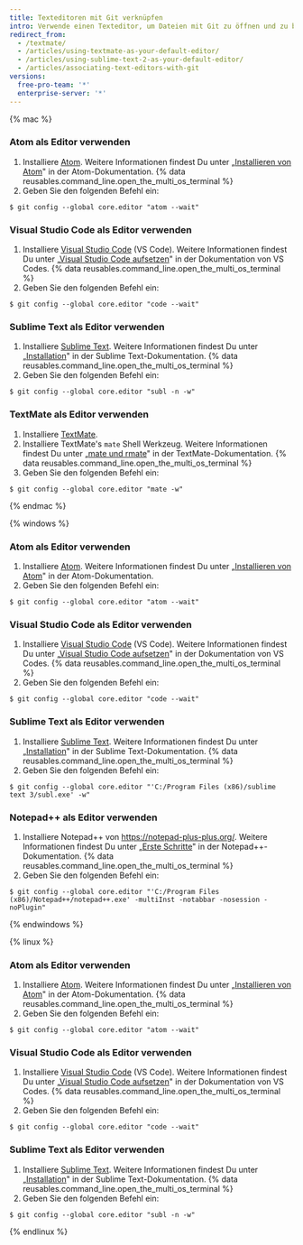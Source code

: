 ```yaml
---
title: Texteditoren mit Git verknüpfen
intro: Verwende einen Texteditor, um Dateien mit Git zu öffnen und zu bearbeiten.
redirect_from:
  - /textmate/
  - /articles/using-textmate-as-your-default-editor/
  - /articles/using-sublime-text-2-as-your-default-editor/
  - /articles/associating-text-editors-with-git
versions:
  free-pro-team: '*'
  enterprise-server: '*'
---
```


{% mac %}

### Atom als Editor verwenden

1. Installiere [Atom](https://atom.io/). Weitere Informationen findest Du unter „[Installieren von Atom](https://flight-manual.atom.io/getting-started/sections/installing-atom/)" in der Atom-Dokumentation.
{% data reusables.command_line.open_the_multi_os_terminal %}
3. Geben Sie den folgenden Befehl ein:
  ```shell
  $ git config --global core.editor "atom --wait"
  ```

### Visual Studio Code als Editor verwenden

1. Installiere [Visual Studio Code](https://code.visualstudio.com/) (VS Code). Weitere Informationen findest Du unter „[Visual Studio Code aufsetzen](https://code.visualstudio.com/Docs/setup/setup-overview)" in der Dokumentation von VS Codes.
{% data reusables.command_line.open_the_multi_os_terminal %}
3. Geben Sie den folgenden Befehl ein:
  ```shell
  $ git config --global core.editor "code --wait"
 ```

### Sublime Text als Editor verwenden

1. Installiere [Sublime Text](https://www.sublimetext.com/). Weitere Informationen findest Du unter „[Installation](https://docs.sublimetext.io/guide/getting-started/installation.html)" in der Sublime Text-Dokumentation.
{% data reusables.command_line.open_the_multi_os_terminal %}
3. Geben Sie den folgenden Befehl ein:
  ```shell
  $ git config --global core.editor "subl -n -w"
  ```

### TextMate als Editor verwenden

1. Installiere [TextMate](https://macromates.com/).
2. Installiere TextMate's `mate` Shell Werkzeug. Weitere Informationen findest Du unter „[mate und rmate](https://macromates.com/blog/2011/mate-and-rmate/)" in der TextMate-Dokumentation.
{% data reusables.command_line.open_the_multi_os_terminal %}
4. Geben Sie den folgenden Befehl ein:
  ```shell
  $ git config --global core.editor "mate -w"
  ```
{% endmac %}

{% windows %}

### Atom als Editor verwenden

1. Installiere [Atom](https://atom.io/). Weitere Informationen findest Du unter „[Installieren von Atom](https://flight-manual.atom.io/getting-started/sections/installing-atom/)" in der Atom-Dokumentation.
3. Geben Sie den folgenden Befehl ein:
  ```shell
  $ git config --global core.editor "atom --wait"
  ```

### Visual Studio Code als Editor verwenden

1. Installiere [Visual Studio Code](https://code.visualstudio.com/) (VS Code). Weitere Informationen findest Du unter „[Visual Studio Code aufsetzen](https://code.visualstudio.com/Docs/setup/setup-overview)" in der Dokumentation von VS Codes.
{% data reusables.command_line.open_the_multi_os_terminal %}
3. Geben Sie den folgenden Befehl ein:
  ```shell
  $ git config --global core.editor "code --wait"
 ```

### Sublime Text als Editor verwenden

1. Installiere [Sublime Text](https://www.sublimetext.com/). Weitere Informationen findest Du unter „[Installation](https://docs.sublimetext.io/guide/getting-started/installation.html)" in der Sublime Text-Dokumentation.
{% data reusables.command_line.open_the_multi_os_terminal %}
3. Geben Sie den folgenden Befehl ein:
  ```shell
  $ git config --global core.editor "'C:/Program Files (x86)/sublime text 3/subl.exe' -w"
  ```

### Notepad++ als Editor verwenden

1. Installiere Notepad++ von https://notepad-plus-plus.org/. Weitere Informationen findest Du unter „[Erste Schritte](https://npp-user-manual.org/docs/getting-started/)" in der Notepad++-Dokumentation.
{% data reusables.command_line.open_the_multi_os_terminal %}
3. Geben Sie den folgenden Befehl ein:
  ```shell
  $ git config --global core.editor "'C:/Program Files (x86)/Notepad++/notepad++.exe' -multiInst -notabbar -nosession -noPlugin"
  ```
{% endwindows %}

{% linux %}

### Atom als Editor verwenden

1. Installiere [Atom](https://atom.io/). Weitere Informationen findest Du unter „[Installieren von Atom](https://flight-manual.atom.io/getting-started/sections/installing-atom/)" in der Atom-Dokumentation.
{% data reusables.command_line.open_the_multi_os_terminal %}
3. Geben Sie den folgenden Befehl ein:
  ```shell
  $ git config --global core.editor "atom --wait"
  ```

### Visual Studio Code als Editor verwenden

1. Installiere [Visual Studio Code](https://code.visualstudio.com/) (VS Code). Weitere Informationen findest Du unter „[Visual Studio Code aufsetzen](https://code.visualstudio.com/Docs/setup/setup-overview)" in der Dokumentation von VS Codes.
{% data reusables.command_line.open_the_multi_os_terminal %}
3. Geben Sie den folgenden Befehl ein:
  ```shell
  $ git config --global core.editor "code --wait"
 ```

### Sublime Text als Editor verwenden

1. Installiere [Sublime Text](https://www.sublimetext.com/). Weitere Informationen findest Du unter „[Installation](https://docs.sublimetext.io/guide/getting-started/installation.html)" in der Sublime Text-Dokumentation.
{% data reusables.command_line.open_the_multi_os_terminal %}
3. Geben Sie den folgenden Befehl ein:
  ```shell
  $ git config --global core.editor "subl -n -w"
  ```

{% endlinux %}
